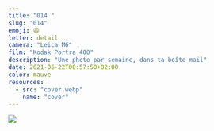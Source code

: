 ```yaml
---
title: "014 "
slug: "014"
emoji: 😃
letter: detail
camera: "Leica M6"
film: "Kodak Portra 400"
description: "Une photo par semaine, dans ta boîte mail"
date: 2021-06-22T00:57:50+02:00
color: mauve
resources:
  - src: "cover.webp"
    name: "cover"
---
```

![](cover)
